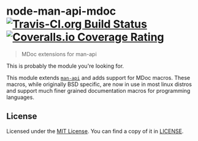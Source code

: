 # node-man-api-mdoc [![Travis-CI.org Build Status](https://img.shields.io/travis/Qix-/node-man-api-mdoc.svg?style=flat-square)](https://travis-ci.org/Qix-/node-man-api-mdoc) [![Coveralls.io Coverage Rating](https://img.shields.io/coveralls/Qix-/node-man-api-mdoc.svg?style=flat-square)](https://coveralls.io/r/Qix-/node-man-api-mdoc)
> MDoc extensions for man-api

This is probably the module you're looking for.

This module extends [`man-api`](https://github.com/qix-/node-man-api) and adds
support for MDoc macros. These macros, while originally BSD specific, are now
in use in most linux distros and support much finer grained documentation
macros for programming languages.

## License
Licensed under the [MIT License](http://opensource.org/licenses/MIT).
You can find a copy of it in [LICENSE](LICENSE).
